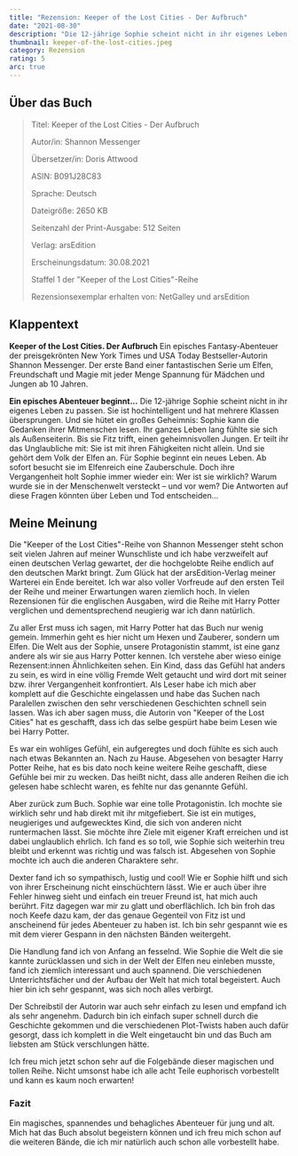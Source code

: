 ```yaml
---
title: "Rezension: Keeper of the Lost Cities - Der Aufbruch"
date: "2021-08-30"
description: "Die 12-jährige Sophie scheint nicht in ihr eigenes Leben zu passen. Sie ist hochintelligent und hat mehrere Klassen übersprungen. Und sie hütet ein großes Geheimnis: Sophie kann die Gedanken ihrer Mitmenschen lesen. Ihr ganzes Leben lang fühlte sie sich als Außenseiterin. Bis sie Fitz trifft, einen geheimnisvollen Jungen..."
thumbnail: keeper-of-the-lost-cities.jpeg
category: Rezension
rating: 5
arc: true
---
```


## Über das Buch
> Titel: Keeper of the Lost Cities - Der Aufbruch
>
> Autor/in: Shannon Messenger
>
> Übersetzer/in: Doris Attwood
>
> ASIN: B091J28C83
>
> Sprache: Deutsch
>
> Dateigröße: 2650 KB
>
> Seitenzahl der Print-Ausgabe: 512 Seiten
>
> Verlag: arsEdition
>
> Erscheinungsdatum: 30.08.2021
>
> Staffel 1 der "Keeper of the Lost Cities"-Reihe
>
> Rezensionsexemplar erhalten von: NetGalley und arsEdition

## Klappentext
**Keeper of the Lost Cities. Der Aufbruch**
Ein episches Fantasy-Abenteuer der preisgekrönten New York Times und USA Today Bestseller-Autorin Shannon Messenger. Der erste Band einer fantastischen Serie um Elfen, Freundschaft und Magie mit jeder Menge Spannung für Mädchen und Jungen ab 10 Jahren.

**Ein episches Abenteuer beginnt...**
Die 12-jährige Sophie scheint nicht in ihr eigenes Leben zu passen. Sie ist hochintelligent und hat mehrere Klassen übersprungen. Und sie hütet ein großes Geheimnis: Sophie kann die Gedanken ihrer Mitmenschen lesen. Ihr ganzes Leben lang fühlte sie sich als Außenseiterin. Bis sie Fitz trifft, einen geheimnisvollen Jungen. Er teilt ihr das Unglaubliche mit: Sie ist mit ihren Fähigkeiten nicht allein. Und sie gehört dem Volk der Elfen an. Für Sophie beginnt ein neues Leben. Ab sofort besucht sie im Elfenreich eine Zauberschule. Doch ihre Vergangenheit holt Sophie immer wieder ein: Wer ist sie wirklich? Warum wurde sie in der Menschenwelt versteckt – und vor wem? Die Antworten auf diese Fragen könnten über Leben und Tod entscheiden...

## Meine Meinung
Die "Keeper of the Lost Cities"-Reihe von Shannon Messenger steht schon seit vielen Jahren auf meiner Wunschliste und ich habe verzweifelt auf einen deutschen Verlag gewartet, der die hochgelobte Reihe endlich auf den deutschen Markt bringt. Zum Glück hat der arsEdition-Verlag meiner Warterei ein Ende bereitet. Ich war also voller Vorfreude auf den ersten Teil der Reihe und meiner Erwartungen waren ziemlich hoch. In vielen Rezensionen für die englischen Ausgaben, wird die Reihe mit Harry Potter verglichen und dementsprechend neugierig war ich dann natürlich.

Zu aller Erst muss ich sagen, mit Harry Potter hat das Buch nur wenig gemein. Immerhin geht es hier nicht um Hexen und Zauberer, sondern um Elfen. Die Welt aus der Sophie, unsere Protagonistin stammt, ist eine ganz andere als wir sie aus Harry Potter kennen. Ich verstehe aber wieso einige Rezensent:innen Ähnlichkeiten sehen. Ein Kind, dass das Gefühl hat anders zu sein, es wird in eine völlig Fremde Welt getaucht und wird dort mit seiner bzw. ihrer Vergangenheit konfrontiert. Als Leser habe ich mich aber komplett auf die Geschichte eingelassen und habe das Suchen nach Paralellen zwischen den sehr verschiedenen Geschichten schnell sein lassen. Was ich aber sagen muss, die Autorin von "Keeper of the Lost Cities" hat es geschafft, dass ich das selbe gespürt habe beim Lesen wie bei Harry Potter.

Es war ein wohliges Gefühl, ein aufgeregtes und doch fühlte es sich auch nach etwas Bekannten an. Nach zu Hause.
Abgesehen von besagter Harry Potter Reihe, hat es bis dato noch keine weitere Reihe geschafft, diese Gefühle bei mir zu wecken. Das heißt nicht, dass alle anderen Reihen die ich gelesen habe schlecht waren, es fehlte nur das genannte Gefühl.

Aber zurück zum Buch. Sophie war eine tolle Protagonistin. Ich mochte sie wirklich sehr und hab direkt mit ihr mitgefiebert. Sie ist ein mutiges, neugieriges und aufgewecktes Kind, die sich von anderen nicht runtermachen lässt. Sie möchte ihre Ziele mit eigener Kraft erreichen und ist dabei unglaublich ehrlich. Ich fand es so toll, wie Sophie sich weiterhin treu bleibt und erkennt was richtig und was falsch ist. Abgesehen von Sophie mochte ich auch die anderen Charaktere sehr.

Dexter fand ich so sympathisch, lustig und cool! Wie er Sophie hilft und sich von ihrer Erscheinung nicht einschüchtern lässt. Wie er auch über ihre Fehler hinweg sieht und einfach ein treuer Freund ist, hat mich auch berührt. Fitz dagegen war mir zu glatt und oberflächlich. Ich bin froh das noch Keefe dazu kam, der das genaue Gegenteil von Fitz ist und anscheinend für jedes Abenteuer zu haben ist. Ich bin sehr gespannt wie es mit dem vierer Gespann in den nächsten Bänden weitergeht.

Die Handlung fand ich von Anfang an fesselnd. Wie Sophie die Welt die sie kannte zurücklassen und sich in der Welt der Elfen neu einleben musste, fand ich ziemlich interessant und auch spannend. Die verschiedenen Unterrichtsfächer und der Aufbau der Welt hat mich total begeistert. Auch hier bin ich sehr gespannt, was sich noch alles verbirgt.

Der Schreibstil der Autorin war auch sehr einfach zu lesen und empfand ich als sehr angenehm. Dadurch bin ich einfach super schnell durch die Geschichte gekommen und die verschiedenen Plot-Twists haben auch dafür gesorgt, dass ich komplett in die Welt eingetaucht bin und das Buch am liebsten am Stück verschlungen hätte.

Ich freu mich jetzt schon sehr auf die Folgebände dieser magischen und tollen Reihe. Nicht umsonst habe ich alle acht Teile euphorisch vorbestellt und kann es kaum noch erwarten!

### Fazit
Ein magisches, spannendes und behagliches Abenteuer für jung und alt. Mich hat das Buch absolut begeistern können und ich freu mich schon auf die weiteren Bände, die ich mir natürlich auch schon alle vorbestellt habe.
